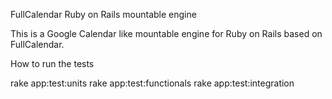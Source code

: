 FullCalendar Ruby on Rails mountable engine

This is a Google Calendar like mountable engine for Ruby on Rails based on FullCalendar.

How to run the tests

rake app:test:units
rake app:test:functionals
rake app:test:integration
